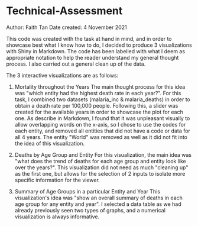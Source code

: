 # Technical-Assessment
Author: Faith Tan
Date created: 4 November 2021

This code was created with the task at hand in mind, and in order to showcase best what I know how to do, I decided to produce 3 visualizations with Shiny in Markdown.
The code has been labelled with what I deem as appropriate notation to help the reader understand my general thought process. I also carried out a general clean up of the 
data.

The 3 interactive visualizations are as follows:
1. Mortality throughout the Years
The main thought process for this idea was "which entity had the highest death rate in each year?".
For this task, I combined two datasets (malaria_inc & malaria_deaths) in order to obtain a death rate per 100,000 people. Following this, a slider was created for
the available years in order to showcase the plot for each one. As describe in Markdown, I found that it was unpleasant visually to allow overlapping words on the x-axis,
so I chose to use the codes for each entity, and removed all entities that did not have a code or data for all 4 years. The entity "World" was removed as well as it did
not fit into the idea of this visualization.
  
2. Deaths by Age Group and Entity
For this visualization, the main idea was "what does the trend of deaths for each age group and entity look like over the years?".
This visualization did not need as much "cleaning up" as the first one, but allows for the selection of 2 inputs to isolate more specific information for the viewer.

3. Summary of Age Groups in a particular Entity and Year
This visualization's idea was "show an overall summary of deaths in each age group for any entity and year".
I selected a data table as we had already previously seen two types of graphs, and a numerical visualization is always informative. 
